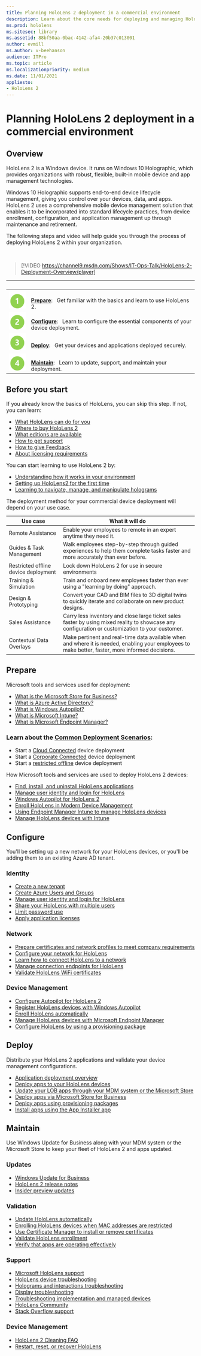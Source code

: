 ```yaml
---
title: Planning HoloLens 2 deployment in a commercial environment
description: Learn about the core needs for deploying and managing HoloLens in enterprise environments, including infrastructure, azure active directory, and mobile device management.
ms.prod: hololens
ms.sitesec: library
ms.assetid: 88bf50aa-0bac-4142-afa4-20b37c013001
author: evmill
ms.author: v-beehanson
audience: ITPro
ms.topic: article
ms.localizationpriority: medium
ms.date: 11/01/2021
appliesto:
- HoloLens 2
---
```

# Planning HoloLens 2 deployment in a commercial environment

## Overview

HoloLens 2 is a Windows device. It runs on Windows 10 Holographic, which provides organizations with robust, flexible, built-in mobile device and app management technologies. 

Windows 10 Holographic supports end-to-end device lifecycle management, giving you control over your devices, data, and apps. HoloLens 2 uses a comprehensive mobile device management solution that enables it to be incorporated into standard lifecycle practices, from device enrollment, configuration, and application management up through maintenance and retirement. 

The following steps and video will help guide you through the process of deploying HoloLens 2 within your organization.

<br/>

> [!VIDEO https://channel9.msdn.com/Shows/IT-Ops-Talk/HoloLens-2-Deployment-Overview/player]

| &nbsp; | &nbsp; |
|--|--|
| ![Step 1.](images/1green.png) | <br/> **[Prepare](#prepare)**: &nbsp; Get familiar with the basics and learn to use HoloLens 2.    |
| ![Step 2.](images/2green.png) | <br/> **[Configure](#configure)**: &nbsp; Learn to configure the  essential components of your device deployment. |
| ![Step 3.](images/3green.png) | <br/> **[Deploy](#deploy)**: &nbsp; Get your devices and applications deployed securely. |
| ![Step 4.](images/4green.png) | <br/> **[Maintain](#maintain)**: &nbsp; Learn to  update, support, and maintain your deployment.

## Before you start

If you already know the basics of HoloLens, you can skip this step.  If not, you can learn:

*   [What HoloLens can do for you](hololens-commercial-features.md)
*   [Where to buy HoloLens 2](hololens2-purchase.md)
*   [What editions are available](hololens2-options.md)
*   [How to get support](hololens2-support.md)
*   [How to give Feedback](hololens-feedback.md)
*   [About licensing requirements](hololens-licenses-requirements.md)

You can start learning to use HoloLens 2 by:

*   [Understanding how it works in your environment](hololens-environment-considerations.md)
*   [Setting up HoloLens2 for the first time](hololens2-setup.md)
*   [Learning to navigate, manage, and manipulate holograms](holographic-home.md)

The deployment method for your commercial device deployment will depend on your use case. 

|Use case | What it will do |
| --- | --- |
|Remote Assistance  |Enable your employees to remote in an expert anytime they need it. |
|Guides & Task Management  |Walk employees step-by-step through guided experiences to help them complete tasks faster and more accurately than ever before. |
| Restricted offline device deployment | Lock down HoloLens 2 for use in secure environments |
|Training & Simulation |Train and onboard new employees faster than ever using a "learning by doing" approach. |
|Design & Prototyping  |Convert your CAD and BIM files to 3D digital twins to quickly iterate and collaborate on new product designs. |
|Sales Assistance  |Carry less inventory and close large ticket sales faster by using mixed reality to showcase any configuration or customization to your customer. |
|Contextual Data Overlays  |Make pertinent and real-time data available when and where it is needed, enabling your employees to make better, faster, more informed decisions. |

## Prepare

Microsoft tools and services used for deployment:

*   [What is the Microsoft Store for Business?](app-deploy-store-business.md)
*   [What is Azure Active Directory?](/azure/active-directory/fundamentals/active-directory-whatis)
*   [What is Windows Autopilot?](/mem/autopilot/windows-autopilot)
*   [What is Microsoft Intune?](/mem/intune/fundamentals/what-is-intune)
*   [What is Microsoft Endpoint Manager?](/mem/endpoint-manager-overview)

### Learn about the [Common Deployment Scenarios](hololens-requirements.md):
*   Start a [Cloud Connected](hololens2-cloud-connected-overview.md) device deployment
*   Start a [Corporate Connected](hololens2-corp-connected-overview.md) device deployment
*   Start a [restricted offline](hololens-common-scenarios-offline-secure.md) device deployment

How Microsoft tools and services are used to deploy HoloLens 2 devices:

*   [Find, install, and uninstall HoloLens applications](holographic-store-apps.md)
*   [Manage user identity and login for HoloLens](hololens-identity.md)
*   [Windows Autopilot for HoloLens 2](hololens2-autopilot.md)
*   [Enroll HoloLens in Modern Device Management](hololens-enroll-mdm.md)
*   [Using Endpoint Manager Intune to manage HoloLens devices](hololens-mdm-configure.md)
*   [Manage HoloLens devices with Intune](/mem/intune/fundamentals/windows-holographic-for-business.md)

## Configure

You'll be setting up a new network for your HoloLens devices, or you'll be adding them to an existing Azure AD tenant. 

### Identity

*   [Create a new tenant](/azure/active-directory/develop/quickstart-create-new-tenant.md)
*   [Create Azure Users and Groups](hololens2-cloud-connected-configure.md#azure-users-and-groups)
*   [Manage user identity and login for HoloLens](hololens-identity.md)
*   [Share your HoloLens with multiple users](hololens-multiple-users.md)
*   [Limit password use](security-limiting-password-use.md) 
*   [Apply application licenses](hololens2-cloud-connected-configure.md#application-licenses)

### Network

*   [Prepare certificates and network profiles to meet company requirements](hololens-certificates-network.md)
*   [Configure your network for HoloLens](hololens-commercial-infrastructure.md)
*   [Learn how to connect HoloLens to a network](hololens-network.md)
*   [Manage connection endpoints for HoloLens](hololens-offline.md)
*   [Validate HoloLens WiFi certificates](hololens2-corp-connected-deploy.md#wi-fi-certificate-validation) 

### Device Management

*   [Configure Autopilot for HoloLens 2](hololens2-autopilot.md)
*   [Register HoloLens devices with Windows Autopilot](hololens2-autopilot-registration-support.md)
*   [Enroll HoloLens automatically](hololens-enroll-mdm.md)
*   [Manage HoloLens devices with Microsoft Endpoint Manager](hololens-mdm-configure.md)
*   [Configure HoloLens by using a provisioning package](hololens-provisioning.md)

## Deploy

Distribute your HoloLens 2 applications and validate your device management configurations.

*   [Application deployment overview](app-deploy-overview.md)
*   [Deploy apps to your HoloLens devices](app-deploy-intune.md)
*   [Update your LOB apps through your MDM system or the Microsoft Store](app-deploy-overview.md)
*   [Deploy apps via Microsoft Store for Business](app-deploy-store-business.md)
*   [Deploy apps using provisioning packages](app-deploy-provisioning-package.md)
*   [Install apps using the App Installer app](app-deploy-app-installer.md)

## Maintain

Use Windows Update for Business along with your MDM system or the Microsoft Store to keep your fleet of HoloLens 2 and apps updated.

### Updates

*   [Windows Update for Business](hololens-updates.md) 
*   [HoloLens 2 release notes](hololens-release-notes.md)
*   [Insider preview updates](hololens-insider.md)

### Validation

*   [Update HoloLens automatically](hololens-updates.md)
*   [Enrolling HoloLens devices when MAC addresses are restricted](mac-address-options.md)
*   [Use Certificate Manager to install or remove certificates](certificate-manager.md)
*   [Validate HoloLens enrollment](hololens2-corp-connected-deploy.md#enrollment-validation)
*   [Verify that apps are operating effectively](hololens2-corp-connected-deploy.md)

### Support 

*   [Microsoft HoloLens support](hololens2-support.md)
*   [HoloLens device troubleshooting](hololens-troubleshooting.md)
*   [Holograms and interactions troubleshooting](hololens-faq.md)
*   [Display troubleshooting](hololens2-display.md)
*   [Troubleshooting implementation and managed devices](hololens2-enterprise-troubleshooting.md)
*   [HoloLens Community](hololens2-support.md#community-help-options)
*   [Stack Overflow support](hololens2-support.md#post-a-question-on-stack-overflow)

### Device Management

*   [HoloLens 2 Cleaning FAQ](hololens2-maintenance.md)
*   [Restart, reset, or recover HoloLens](hololens-recovery.md)